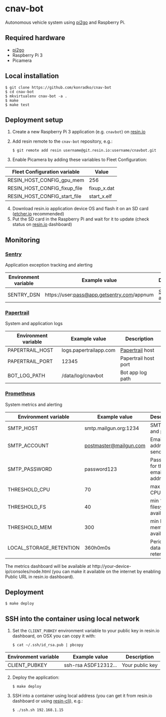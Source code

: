 # cnav-bot
Autonomous vehicle system using [pi2go](http://www.pi2go.co.uk/) and Raspberry Pi.

## Required hardware

* [pi2go](http://www.pi2go.co.uk/)
* Raspberry Pi 3
* Picamera

## Local installation

    $ git clone https://github.com/konradko/cnav-bot
    $ cd cnav-bot
    $ mkvirtualenv cnav-bot -a .
    $ make
    $ make test


## Deployment setup

1. Create a new Raspberry Pi 3 application (e.g. `cnavbot`) on [resin.io](https://dashboard.resin.io/)
2. Add resin remote to the `cnav-bot` repository, e.g.:

    ```
    $ git remote add resin username@git.resin.io:username/cnavbot.git
    ```

3. Enable Picamera by adding these variables to Fleet Configuration:

| Fleet Configuration variable | Value |
| ------------- | ------------- |
| RESIN_HOST_CONFIG_gpu_mem | 256 |
| RESIN_HOST_CONFIG_fixup_file | fixup_x.dat |
| RESIN_HOST_CONFIG_start_file | start_x.elf |

4. Download resin.io application device OS and flash it on an SD card ([etcher.io](https://www.etcher.io/) recommended)
5. Put the SD card in the Raspberry Pi and wait for it to update (check status on [resin.io](https://dashboard.resin.io/) dashboard)


## Monitoring

### [Sentry](http://www.getsentry.com/)
Application exception tracking and alerting

| Environment variable | Example value | Description
| ------------- | ------------- | ------------- |
| SENTRY_DSN | https://user:pass@app.getsentry.com/appnum | [Sentry](getsentry.com) DSN address |


### [Papertrail](http://www.papertrailapp.com/)
System and application logs

| Environment variable | Example value | Description
| ------------- | ------------- | ------------- |
| PAPERTRAIL_HOST | logs.papertrailapp.com | [Papertrail](papertrailapp.com) host |
| PAPERTRAIL_PORT | 12345 | Papertrail host port |
| BOT_LOG_PATH | /data/log/cnavbot | Bot app log path |


### [Prometheus](http://www.prometheus.io/)
System metrics and alerting

| Environment variable | Example value | Description
| ------------- | ------------- | ------------- |
| SMTP_HOST | smtp.mailgun.org:1234 | SMTP host and port |
| SMTP_ACCOUNT | postmaster@mailgun.com | Email address to send from |
| SMTP_PASSWORD | password123 | Password for the email address |
| THRESHOLD_CPU | 70 | max % of CPU in use |
| THRESHOLD_FS | 40 | min % of filesystem available |
| THRESHOLD_MEM | 300  | min MB of mem available |
| LOCAL_STORAGE_RETENTION | 360h0m0s | Period of data retention |

The metrics dashboard will be available at http://your-device-ip/consoles/node.html (you can make it available on the internet by enabling Public URL in resin.io dashboard).


## Deployment 

    $ make deploy

## SSH into the container using local network 

1. Set the `CLIENT_PUBKEY` environment variable to your public key in resin.io dashboard, on OSX you can copy it with:
    ```
    $ cat ~/.ssh/id_rsa.pub | pbcopy
    ```

| Environment variable | Example value | Description
| ------------- | ------------- | ------------- |
| CLIENT_PUBKEY | ssh-rsa ASDF12312... | Your public key |


2. Deploy the application:
    ```
    $ make deploy
    ```

3. SSH into a container using local address (you can get it from resin.io dashboard or using [resin-cli](https://github.com/resin-io/resin-cli)), e.g.:
    ```
    $ ./ssh.sh 192.168.1.15
    ```
